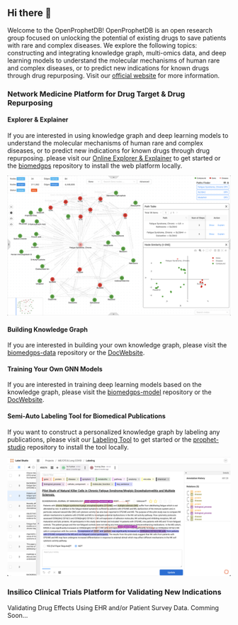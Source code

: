 ## Hi there 👋

Welcome to the OpenProphetDB! OpenProphetDB is an open research group focused on unlocking the potential of existing drugs to save patients with rare and complex diseases. We explore the following topics: constructing and integrating knowledge graph, multi-omics data, and deep learning models to understand the molecular mechanisms of human rare and complex diseases, or to predict new indications for known drugs through drug repurposing.  Visit our [official website](https://prophetdb.org) for more information.

### Network Medicine Platform for Drug Target & Drug Repurposing

#### Explorer & Explainer

If you are interested in using knowledge graph and deep learning models to understand the molecular mechanisms of human rare and complex diseases, or to predict new indications for known drugs through drug repurposing. please visit our [Online Explorer & Explainer](https://drugs.3steps.cn/) to get started or the [biomedgps](https://github.com/open-prophetdb/biomedgps) repository to install the web platform locally.

<a href="https://drugs.3steps.cn/" target="_blank"><img src="./assets/biomedgps.png"/></a>

#### Building Knowledge Graph

If you are interested in building your own knowledge graph, please visit the [biomedgps-data](https://github.com/open-prophetdb/biomedgps-data) repository or the [DocWebsite](https://open-prophetdb.github.io/biomedgps-data/).

#### Training Your Own GNN Models

If you are interested in training deep learning models based on the knowledge graph, please visit the [biomedgps-model](https://github.com/open-prophetdb/biomedgps-model) repository or the [DocWebsite](https://open-prophetdb.github.io/biomedgps-model/).

#### Semi-Auto Labeling Tool for Biomedical Publications

If you want to construct a personalized knowledge graph by labeling any publications, please visit our [Labeling Tool](https://prophet-studio.3steps.cn/) to get started or the [prophet-studio](https://github.com/open-prophetdb/prophet-studio) repository to install the tool locally.

<a href="https://prophet-studio.3steps.cn/" target="_blank"><img src="./assets/labeling-tool.png"/></a>


### Insilico Clinical Trials Platform for Validating New Indications

Validating Drug Effects Using EHR and/or Patient Survey Data. Comming Soon...
